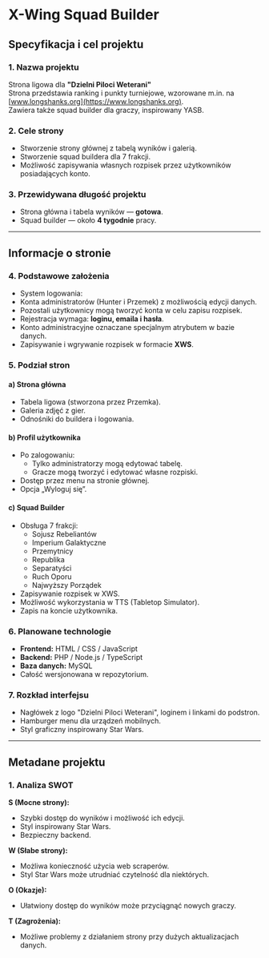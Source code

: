 # X-Wing Squad Builder

## Specyfikacja i cel projektu

### 1. Nazwa projektu
Strona ligowa dla **"Dzielni Piloci Weterani"**  
Strona przedstawia ranking i punkty turniejowe, wzorowane m.in. na [www.longshanks.org](https://www.longshanks.org).  
Zawiera także squad builder dla graczy, inspirowany YASB.

### 2. Cele strony
- Stworzenie strony głównej z tabelą wyników i galerią.
- Stworzenie squad buildera dla 7 frakcji.
- Możliwość zapisywania własnych rozpisek przez użytkowników posiadających konto.

### 3. Przewidywana długość projektu
- Strona główna i tabela wyników — **gotowa**.
- Squad builder — około **4 tygodnie** pracy.

---

## Informacje o stronie

### 4. Podstawowe założenia
- System logowania:
- Konta administratorów (Hunter i Przemek) z możliwością edycji danych.
- Pozostali użytkownicy mogą tworzyć konta w celu zapisu rozpisek.
- Rejestracja wymaga: **loginu, emaila i hasła**.
- Konto administracyjne oznaczane specjalnym atrybutem w bazie danych.
- Zapisywanie i wgrywanie rozpisek w formacie **XWS**.

### 5. Podział stron

#### a) Strona główna
- Tabela ligowa (stworzona przez Przemka).
- Galeria zdjęć z gier.
- Odnośniki do buildera i logowania.

#### b) Profil użytkownika
- Po zalogowaniu:
  - Tylko administratorzy mogą edytować tabelę.
  - Gracze mogą tworzyć i edytować własne rozpiski.
- Dostęp przez menu na stronie głównej.
- Opcja „Wyloguj się”.

#### c) Squad Builder
- Obsługa 7 frakcji:
  - Sojusz Rebeliantów
  - Imperium Galaktyczne
  - Przemytnicy
  - Republika
  - Separatyści
  - Ruch Oporu
  - Najwyższy Porządek
- Zapisywanie rozpisek w XWS.
- Możliwość wykorzystania w TTS (Tabletop Simulator).
- Zapis na koncie użytkownika.

### 6. Planowane technologie
- **Frontend:** HTML / CSS / JavaScript  
- **Backend:** PHP / Node.js / TypeScript  
- **Baza danych:** MySQL  
- Całość wersjonowana w repozytorium.

### 7. Rozkład interfejsu
- Nagłówek z logo "Dzielni Piloci Weterani", loginem i linkami do podstron.
- Hamburger menu dla urządzeń mobilnych.
- Styl graficzny inspirowany Star Wars.

---

## Metadane projektu

### 1. Analiza SWOT

**S (Mocne strony):**
- Szybki dostęp do wyników i możliwość ich edycji.
- Styl inspirowany Star Wars.
- Bezpieczny backend.

**W (Słabe strony):**
- Możliwa konieczność użycia web scraperów.
- Styl Star Wars może utrudniać czytelność dla niektórych.

**O (Okazje):**
- Ułatwiony dostęp do wyników może przyciągnąć nowych graczy.

**T (Zagrożenia):**
- Możliwe problemy z działaniem strony przy dużych aktualizacjach danych.

